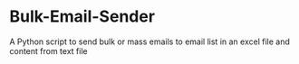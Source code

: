 # Bulk-Email-Sender

A Python script to send bulk or mass emails to email list in an excel file and content from text file
